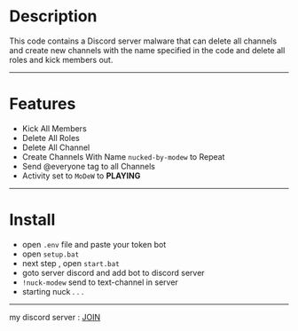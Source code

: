 # Description
This code contains a Discord server malware that can delete all channels and create new channels with the name specified in the code and delete all roles and kick members out.
_________________________________________
# Features
- Kick All Members
- Delete All Roles
- Delete All Channel
- Create Channels With Name `nucked-by-modew` to Repeat
- Send @everyone tag to all Channels
- Activity set to `MoDeW` to __PLAYING__
_________________________________________
# Install
- open `.env` file and paste your token bot
- open `setup.bat`
- next step , open `start.bat`
- goto server discord and add bot to discord server
- `!nuck-modew` send to text-channel in server
- starting nuck . . .
_________________________________________
my discord server : [JOIN](https://discord.gg/tckXBhv3Rw)
